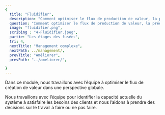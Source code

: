 ```yaml
---
{
  title: "Fluidifier",
  description: "Comment optimiser le flux de production de valeur, la prédictibilité de la livraison finale au client sans surcharger les équipes ?",
  question: "Comment optimiser le flux de production de valeur, la prédictibilité de la livraison finale au client sans surcharger les équipes ?",
  image: "fluidifier.png",
  scribing : "4-Fluidifier.jpeg",
  partie: "Les étages des fusées",
  tri: 4,
  nextTitle: "Management complexe",
  nextPath: ../management/,
  prevTitle: "Améliorer",
  prevPath: "../ameliorer/",

}
---
```

Dans ce module, nous travaillons avec l’équipe à optimiser le flux de création de valeur dans une perspective globale.

Nous travaillons avec l’équipe pour identifier la capacité actuelle du système à satisfaire les besoins des clients et nous l’aidons à prendre des décisions sur le travail à faire ou ne pas faire.
